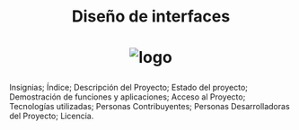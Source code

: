 <h1 align="center"> Diseño de interfaces </h1>

<h1 align="center">
  
 ![logo](https://github.com/user-attachments/assets/5ee55a59-bec3-4367-8cf9-4baf04fde825) 
 </h1>


Insignias;
Índice;
Descripción del Proyecto;
Estado del proyecto;
Demostración de funciones y aplicaciones;
Acceso al Proyecto;
Tecnologías utilizadas;
Personas Contribuyentes;
Personas Desarrolladoras del Proyecto;
Licencia.
